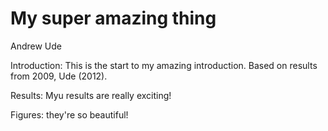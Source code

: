  # My super amazing thing

Andrew Ude


Introduction: This is the start to my amazing introduction. 
Based on results from 2009, Ude (2012).


Results: Myu results are really exciting!

Figures: they're so beautiful!

